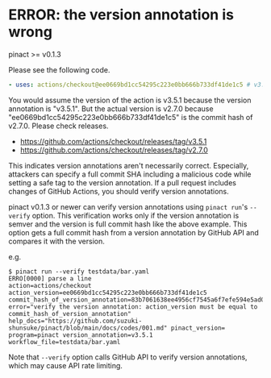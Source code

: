 # ERROR: the version annotation is wrong

pinact >= v0.1.3

Please see the following code.

```yaml
- uses: actions/checkout@ee0669bd1cc54295c223e0bb666b733df41de1c5 # v3.5.1
```

You would assume the version of the action is v3.5.1 because the version annotation is "v3.5.1".
But the actual version is v2.7.0 because "ee0669bd1cc54295c223e0bb666b733df41de1c5" is the commit hash of v2.7.0.
Please check releases.

- https://github.com/actions/checkout/releases/tag/v3.5.1
- https://github.com/actions/checkout/releases/tag/v2.7.0

This indicates version annotations aren't necessarily correct.
Especially, attackers can specify a full commit SHA including a malicious code while setting a safe tag to the version annotation.
If a pull request includes changes of GitHub Actions, you should verify version annotations.

pinact v0.1.3 or newer can verify version annotations using `pinact run`'s `--verify` option.
This verification works only if the version annotation is semver and the version is full commit hash like the above example.
This option gets a full commit hash from a version annotation by GitHub API and compares it with the version.

e.g.

```console
$ pinact run --verify testdata/bar.yaml
ERRO[0000] parse a line                                  action=actions/checkout action_version=ee0669bd1cc54295c223e0bb666b733df41de1c5 commit_hash_of_version_annotation=83b7061638ee4956cf7545a6f7efe594e5ad0247 error="verify the version annotation: action_version must be equal to commit_hash_of_version_annotation" help_docs="https://github.com/suzuki-shunsuke/pinact/blob/main/docs/codes/001.md" pinact_version= program=pinact version_annotation=v3.5.1 workflow_file=testdata/bar.yaml
```

Note that `--verify` option calls GitHub API to verify version annotations, which may cause API rate limiting.
